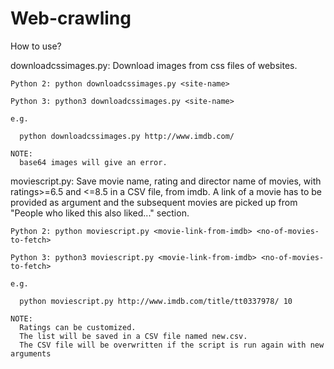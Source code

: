 # Web-crawling

How to use?

  downloadcssimages.py: Download images from css files of websites.
  
    Python 2: python downloadcssimages.py <site-name>
  
    Python 3: python3 downloadcssimages.py <site-name>
  
    e.g.
      
      python downloadcssimages.py http://www.imdb.com/
  
    NOTE:
      base64 images will give an error.
  
  moviescript.py: Save movie name, rating and director name of movies, with ratings>=6.5 and <=8.5 in a CSV file, from imdb. A link of a movie has to be provided as argument and the subsequent movies are picked up from "People who liked this also liked..." section. 
  
    Python 2: python moviescript.py <movie-link-from-imdb> <no-of-movies-to-fetch>
  
    Python 3: python3 moviescript.py <movie-link-from-imdb> <no-of-movies-to-fetch>
  
    e.g.
      
      python moviescript.py http://www.imdb.com/title/tt0337978/ 10
  
    NOTE:
      Ratings can be customized. 
      The list will be saved in a CSV file named new.csv. 
      The CSV file will be overwritten if the script is run again with new arguments
    
